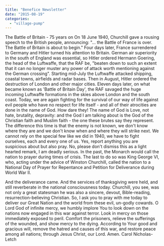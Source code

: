 ```yaml
---
title: "Benefice Newsletter"
date: "2015-08-19"
categories: 
  - "village-pump"
---
```


The Battle of Britain - 75 years on On 18 June 1940, Churchill gave a rousing speech to the British people, announcing: "... the Battle of France is over. The Battle of Britain is about to begin." Four days later, France surrendered to Germany and Hitler turned his attention to Britain. German air superiority in the south of England was essential, so Hitler ordered Hermann Goering, the head of the Luftwaffe, that the RAF be, "beaten down to such an extent that it can no longer muster any power of attack worth mentioning against the German crossing". Starting mid-July the Luftwaffe attacked shipping, coastal towns, airfields and radar bases. Then in August, Hitler ordered the destruction of London and other major cities. Eleven days later, on what became known as 'Battle of Britain Day', the RAF savaged the huge incoming Luftwaffe formations in the skies above London and the south coast. Today, we are again fighting for the survival of our way of life against evil people who have no respect for life itself - and all of their atrocities are done in the name of God. How dare they! The name of God is Love, not hate, brutality, depravity: and the God I am talking about is the God of the Christian faith and Muslim faith - the one these brutes say they represent. The difference this time is that the enemy is not known, we don't know where they are and we don't know when and where they will strike next. We cannot rely on the special few like we did in 1940, we have to fight ourselves, each and every one of us. Yes, report anything you are suspicious about but also pray. No, please don't dismiss this as a light hearted remark, I am deadly serious. In the past, the Monarch would call the nation to prayer during times of crisis. The last to do so was King George VI, who, acting under the advice of Winston Churchill, called the nation to a National Day of Prayer for Repentance and Petition for Deliverance during World War II.

And the deliverance came. And the services of thanksgiving were held, and still reverberate in the national consciousness today. Churchill, you see, was not only a great statesman he was also a sincere, devout, Bible-reading, resurrection-believing Christian. So, I ask you to pray with me today to deliver our Great Nation and the world from these evil, un-godly cowards. O Lord God of infinite mercy, we humbly implore You to look down on the nations now engaged in this war against terror. Look in mercy on those immediately exposed to peril. Comfort the prisoners, relieve the sufferings of the wounded, and show mercy to the dying. According to Your good and gracious will, remove the hatred and causes of this war, and restore peace among all nations; through Jesus Christ, our Lord. Amen. Carol Nicholas-Letch
